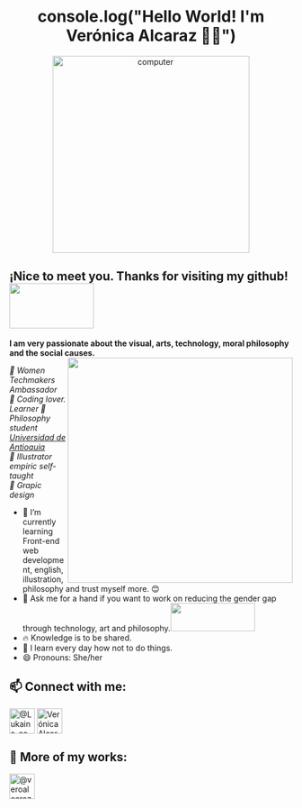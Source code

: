 <h1 align="center">console.log("Hello World! I'm Verónica Alcaraz 👋🏽")</h1>

<p align="center"><img src="https://i.pinimg.com/originals/47/37/f3/4737f384e164cab17788950cca6a312c.gif" alt="computer" width="350"></p>

## ¡Nice to meet you. Thanks for visiting my github! <img src="https://i.pinimg.com/originals/30/29/e0/3029e081d7064945c3ad85cc00b39b19.gif" width="150" height="80">

**I am very passionate about the visual, arts, technology, moral philosophy and the social causes.**  <img src="https://user-images.githubusercontent.com/60724393/102133428-16122f00-3e23-11eb-8eb9-9c0701d010fd.png" align="right" width="400" height="400">

<em>🌸 Women Techmakers Ambassador</br>
🌸 Coding lover. Learner
🌸 Philosophy student <a href="http://www.udea.edu.co/wps/portal/udea/web/inicio/!ut/p/z1/hY7LDoIwEEW_hQVbOiCY6q5BXCAKJhixGwOmFkyhpCD8vo0aExMfs5u5554MoihDtMmHiud9JZtc6P1Ap0c88x2buBBhwEsg2zQK3N0aIPbQ_h9AdQxfhoDu0zvyMsDK9rQhSDZp7CeL0HkCPxwholzI4vEuaYoJ5ogqdmaKKeuq9Lns-7abm2DCOI4Wl5ILZp1kbcKnSim7HmXvJGrrDC6eGCJiGDfCwP1f/dz/d5/L2dBISEvZ0FBIS9nQSEh/">Universidad de Antioquia</a></br>
🌸 Illustrator empiric self-taught</br>
🌸 Grapic design</em>

- 🌱 I’m currently learning Front-end web development, english, illustration, philosophy and 
trust myself more. 😊
- 💬 Ask me for a hand if you want to work on reducing the gender gap through technology, art and philosophy.<img src="https://media1.giphy.com/media/QsaiIvycrS0Yq4Apf7/source.gif" width="150" height="50">
- 🔥 Knowledge is to be shared.
- 📖 I learn every day how not to do things.
- 😄 Pronouns: She/her

## 📫 Connect with me:
<a href="https://twitter.com/Lukaina_co" target="_blank"><img align="center" src="https://www.flaticon.com/svg/vstatic/svg/2111/2111703.svg?token=exp=1612377532~hmac=21974f1e150f87e63ca282ce1014511e" alt="@Lukaina_co" height="45" width="45" /></a>
<a href="https://www.linkedin.com/in/ver%C3%B3nica-alcaraz-machado-5114561aa/" target="_blank"><img align="center" src="https://www.flaticon.com/svg/vstatic/svg/1383/1383262.svg?token=exp=1612376076~hmac=cc116bb0d56d7977e2847d127a0970a7" alt="Verónica Alcaraz Machado" height="45" width="45" /></a>

## 🔨 More of my works:
<a href="https://codepen.io/veroalcaraz" target="_blank"><img align="center" src="https://www.flaticon.com/svg/vstatic/svg/2111/2111296.svg?token=exp=1612376713~hmac=fd9d49327ec8d53a6fc8e93d79049bbf" alt="@veroalcaraz" height="45" width="45" /></a>

<!--
**Lukaina/Lukaina** is a ✨ _special_ ✨ repository because its `README.md` (this file) appears on your GitHub profile.


